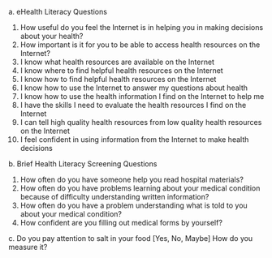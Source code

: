 a. eHealth Literacy Questions
  1. How useful do you feel the Internet is in helping you in making decisions about your health?
  2. How important is it for you to be able to access health resources on the Internet?
  3. I know what health resources are available on the Internet
  4. I know where to find helpful health resources on the Internet
  5. I know how to find helpful health resources on the Internet
  6. I know how to use the Internet to answer my questions about health
  7. I know how to use the health information I find on the Internet to help me
  8. I have the skills I need to evaluate the health resources I find on the Internet
  9. I can tell high quality health resources from low quality health resources on the Internet
  10. I feel confident in using information from the Internet to make health decisions
 
b. Brief Health Literacy Screening Questions
  1. How often do you have someone help you read hospital materials?
  2. How often do you have problems learning about your medical condition because of difficulty understanding written information?
  3. How often do you have a problem understanding what is told to you about your medical condition?
  4. How confident are you filling out medical forms by yourself?
     
c. Do you pay attention to salt in your food [Yes, No, Maybe] How do you measure it?

